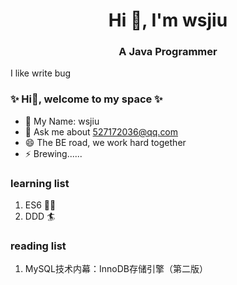 <h1 align="center">Hi 👋, I'm wsjiu</h1>
<h3 align="center">A Java Programmer</h3>

I like write bug


### ✨ Hi👋, welcome to my space ✨

* 🔭 My Name: wsjiu
* 💬 Ask me about 527172036@qq.com
* 😄 The BE road, we work hard together
* ⚡ Brewing......


### learning list
1. ES6 🏄‍♀️
2. DDD 🏄


### reading list
1. MySQL技术内幕：InnoDB存储引擎（第二版）
